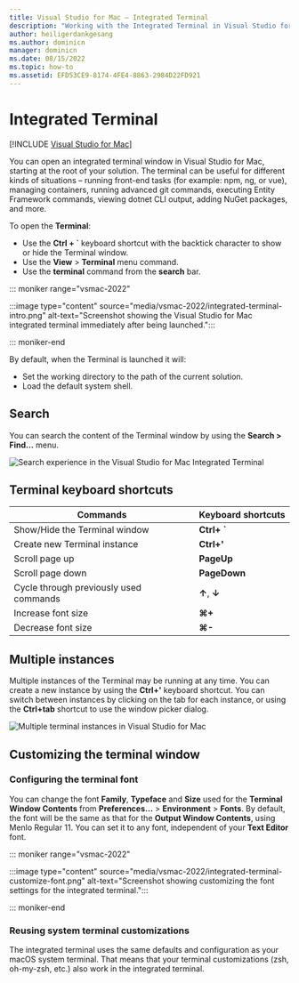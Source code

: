 ```yaml
---
title: Visual Studio for Mac – Integrated Terminal
description: "Working with the Integrated Terminal in Visual Studio for Mac."
author: heiligerdankgesang 
ms.author: dominicn
manager: dominicn
ms.date: 08/15/2022
ms.topic: how-to
ms.assetid: EFD53CE9-8174-4FE4-8863-2984D22FD921
---
```

# Integrated Terminal

 [!INCLUDE [Visual Studio for Mac](~/includes/applies-to-version/vs-mac-only.md)]

You can open an integrated terminal window in Visual Studio for Mac, starting at the root of your solution. The terminal can be useful for different kinds of situations – running front-end tasks (for example: npm, ng, or vue), managing containers, running advanced git commands, executing Entity Framework commands, viewing dotnet CLI output, adding NuGet packages, and more. 

To open the **Terminal**:
- Use the **Ctrl + `** keyboard shortcut with the backtick character to show or hide the Terminal window.
- Use the **View** > **Terminal** menu command.
- Use the **terminal** command from the **search** bar.


::: moniker range="vsmac-2022"

:::image type="content" source="media/vsmac-2022/integrated-terminal-intro.png" alt-text="Screenshot showing the Visual Studio for Mac integrated terminal immediately after being launched.":::

::: moniker-end

By default, when the Terminal is launched it will:
- Set the working directory to the path of the current solution.
- Load the default system shell.

## Search
You can search the content of the Terminal window by using the **Search > Find...** menu.

![*Search experience in the Visual Studio for Mac Integrated Terminal*](media/integrated-terminal-search.png)

## Terminal keyboard shortcuts
|Commands|Keyboard shortcuts|
|-|-|
|Show/Hide the Terminal window|**Ctrl+ `**|
|Create new Terminal instance|**Ctrl+'**|
|Scroll page up|**PageUp**|
|Scroll page down|**PageDown**|
|Cycle through previously used commands|**↑**, **↓**|
|Increase font size|**⌘+**|
|Decrease font size|**⌘-**|

## Multiple instances
Multiple instances of the Terminal may be running at any time. You can create a new instance by using the **Ctrl+'** keyboard shortcut. You can switch between instances by clicking on the tab for each instance, or using the **Ctrl+tab** shortcut to use the window picker dialog.

![*Multiple terminal instances in Visual Studio for Mac*](media/integrated-terminal-multiple-instances.png) 

## Customizing the terminal window

### Configuring the terminal font

You can change the font **Family**, **Typeface** and **Size** used for the **Terminal Window Contents** from **Preferences...** > **Environment** > **Fonts**. By default, the font will be the same as that for the **Output Window Contents**, using Menlo Regular 11. You can set it to any font, independent of your **Text Editor** font.


::: moniker range="vsmac-2022"

:::image type="content" source="media/vsmac-2022/integrated-terminal-customize-font.png" alt-text="Screenshot showing customizing the font settings for the integrated terminal.":::

::: moniker-end

### Reusing system terminal customizations

The integrated terminal uses the same defaults and configuration as your macOS system terminal. That means that your terminal customizations (zsh, oh-my-zsh, etc.) also work in the integrated terminal.
